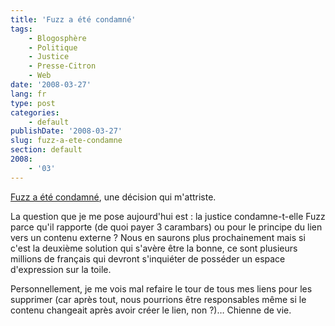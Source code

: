 ```yaml
---
title: 'Fuzz a été condamné'
tags:
    - Blogosphère
    - Politique
    - Justice
    - Presse-Citron
    - Web
date: '2008-03-27'
lang: fr
type: post
categories:
    - default
publishDate: '2008-03-27'
slug: fuzz-a-ete-condamne
section: default
2008:
    - '03'
---
```


[Fuzz a été condamné](http://www.presse-citron.net/?2008/03/27/3217-affaire-olivier-martinez-vs-fuzz-fuzz-condamne), une décision qui m'attriste.

La question que je me pose aujourd'hui est&nbsp;: la justice condamne-t-elle Fuzz parce qu'il rapporte (de quoi payer 3 carambars) ou pour le principe du lien vers un contenu externe&nbsp;? Nous en saurons plus prochainement mais si c'est la deuxième solution qui s'avère être la bonne, ce sont plusieurs millions de français qui devront s'inquiéter de posséder un espace d'expression sur la toile.

Personnellement, je me vois mal refaire le tour de tous mes liens pour les supprimer (car après tout, nous pourrions être responsables même si le contenu changeait après avoir créer le lien, non&nbsp;?)… Chienne de vie.